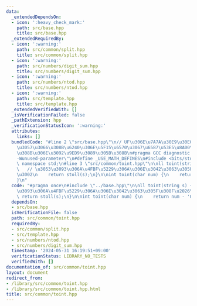 ```yaml
---
data:
  _extendedDependsOn:
  - icon: ':heavy_check_mark:'
    path: src/base.hpp
    title: src/base.hpp
  _extendedRequiredBy:
  - icon: ':warning:'
    path: src/common/split.hpp
    title: src/common/split.hpp
  - icon: ':warning:'
    path: src/numbers/digit_sum.hpp
    title: src/numbers/digit_sum.hpp
  - icon: ':warning:'
    path: src/numbers/ntod.hpp
    title: src/numbers/ntod.hpp
  - icon: ':warning:'
    path: src/template.hpp
    title: src/template.hpp
  _extendedVerifiedWith: []
  _isVerificationFailed: false
  _pathExtension: hpp
  _verificationStatusIcon: ':warning:'
  attributes:
    links: []
  bundledCode: "#line 2 \"src/base.hpp\"\n// UF\u306E\u7A7A\u30E9\u30E0\u30C0\u6E21\
    \u3057\u3066\u308B\u6240\u306E\u5F15\u6570\u3067\u6587\u53E5\u8A00\u308F\u308C\
    \u308B\u306E\u3092\u9ED9\u3089\u305B\u308B\n#pragma GCC diagnostic ignored \"\
    -Wunused-parameter\"\n#define _USE_MATH_DEFINES\n#include <bits/stdc++.h>\nusing\
    \ namespace std;\n#line 3 \"src/common/toint.hpp\"\n\nll toint(string s) {\n \
    \   // \u3053\u3093\u306A\u4FBF\u5229\u306A\u306E\u3042\u3063\u305F\u308F\u2026\
    \u3002\n    return stoll(s);\n}\n\nint toint(char num) {\n    return num - '0';\n\
    }\n"
  code: "#pragma once\n#include \"../base.hpp\"\n\nll toint(string s) {\n    // \u3053\
    \u3093\u306A\u4FBF\u5229\u306A\u306E\u3042\u3063\u305F\u308F\u2026\u3002\n   \
    \ return stoll(s);\n}\n\nint toint(char num) {\n    return num - '0';\n}\n"
  dependsOn:
  - src/base.hpp
  isVerificationFile: false
  path: src/common/toint.hpp
  requiredBy:
  - src/common/split.hpp
  - src/template.hpp
  - src/numbers/ntod.hpp
  - src/numbers/digit_sum.hpp
  timestamp: '2024-05-31 16:19:51+09:00'
  verificationStatus: LIBRARY_NO_TESTS
  verifiedWith: []
documentation_of: src/common/toint.hpp
layout: document
redirect_from:
- /library/src/common/toint.hpp
- /library/src/common/toint.hpp.html
title: src/common/toint.hpp
---
```

